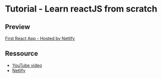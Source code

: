 # Tutorial - Learn reactJS from scratch
## Preview
[First React App - Hosted by Netlify](https://firstreact-app.netlify.app/)

## Ressource
- [YouTube video](https://www.youtube.com/watch?v=f0X1Tl8aHtA)
- [Netlify](https://www.netlify.com/)

